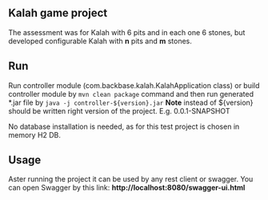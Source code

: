 ## Kalah game project
The assessment was for Kalah with 6 pits and in each one 6 stones,
but developed configurable Kalah with **n** pits and **m** stones.

## Run
Run controller module (com.backbase.kalah.KalahApplication class) 
or build controller module by `mvn clean package` command and 
then run generated *.jar file by `java -j controller-${version}.jar`
**Note** instead of ${version} should be written right version of the project.
E.g. 0.0.1-SNAPSHOT

No database installation is needed, as for this test project is chosen in memory H2 DB. 

## Usage
Aster running the project it can be used by any rest client or swagger.
You can open Swagger by this link: **http://localhost:8080/swagger-ui.html**